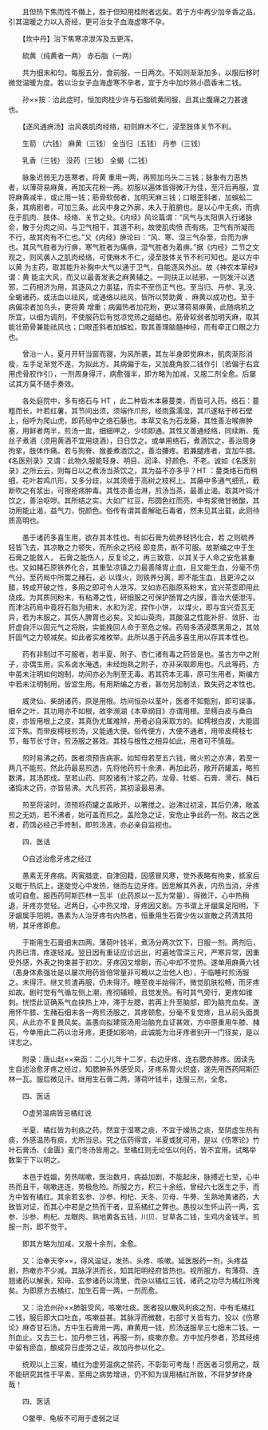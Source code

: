 <!-- { "loadSidebar": true } -->
　　且但热下焦而性不僭上，胜于但知用桂附者远矣。若于方中再少加辛香之品，引其温暖之力以入奇经，更可治女子血海虚寒不孕。

　　【坎中丹】治下焦寒凉泄泻及五更泻。

　　硫黄（纯黄者一两） 赤石脂（一两）

　　共为细末和匀。每服五分，食前服，一日两次。不知则渐渐加多，以服后移时微觉温暖为度。若以治女子血海虚寒不孕者，宜于方中加炒熟小茴香末二钱。

　　孙××按：治此症时，恒加肉桂少许与石脂硫黄同服，且其止腹痛之力甚速也。

　　【逐风通痹汤】治风袭肌肉经络，初则麻木不仁，浸至肢体关节不利。

　　生箭 （六钱） 麻黄（三钱） 全当归（五钱） 丹参（三钱）

　　乳香（三钱） 没药（三钱） 全蝎（二钱）

　　脉象迟弱无力恶寒者，将黄 重用一两，再照加乌头二三钱；脉象有力恶热者，以薄荷易麻黄，再加天花粉一两。初服以遍体皆得微汗为佳，至汗后再服，宜将麻黄减半，或止用一钱；筋骨软弱者，加明天麻三钱；口眼歪斜者，加蜈蚣二条，其病剧者，可加三条。此风中身之外廓，未入于脏腑也。是以心中无病，而病在于肌肉、肢体、经络、关节之处。《内经》风论篇谓：“风气与太阳俱入行诸脉俞，散于分肉之间，与卫气相干，其道不利，故使肌肉愤 而有疡，卫气有所凝而不行，故其肉有不仁也。”又《内经》痹论曰：“风、寒、湿三气杂至，合而为痹也。其风气胜者为行痹，寒气胜者为痛痹，湿气胜者为着痹。”据《内经》二节之文观之，则风袭人之肌肉经络，可使麻木不仁，浸至肢体关节不利可知也。是以方中以黄 为主药，取其能升补胸中大气以通于卫气，自能逐风外出。故《神农本草经》谓：黄 能主大风，而又以最善发表之麻黄辅之。一则扶正以祛邪，一则发汗以透邪，二药相济为用，其逐风之力虽猛，而实不至伤正气也。至当归、丹参、乳没、全蝎诸药，或活血以祛风，或通络以祛风，皆所以赞助黄 、麻黄以成功也。至于病偏凉者加乌头，更将黄 增重；病偏热者加花粉，更以薄荷易麻黄，此随病机之所宜，以细为调剂，不使服药后有觉凉觉热之龃龉也。筋骨软弱者加明天麻，取其能壮筋骨兼能祛风也；口眼歪斜者加蜈蚣，取其善理脑髓神经，而有牵正口眼之力也。

　　曾治一人，夏月开轩当窗而寝，为风所袭，其左半身即觉麻木，肌肉渐形消瘦，左手足渐觉不遂，为拟此方。其病偏于左，又加鹿角胶二钱作引（若偏于右宜用虎骨胶作引），一剂周身得汗，病愈强半，即方略为加减，又服二剂全愈。后屡试其方莫不随手奏效。

　　各处庭院中，多有络石与 HT ，此二种皆木本藤蔓类，而皆可入药。络石：蔓粗而长，叶若红薯，其节间出须，须端作爪形，经雨露濡湿，其爪遂粘于砖石壁上，俗呼为爬山虎，即药局中之络石藤也。本草又名为石龙藤，其性善治喉痹肿塞，用鲜者两半，煎汤一盅，细细呷之，少顷即通。其性又善通经络，同续断、菟丝子煮酒（须用黄酒不宜用烧酒），日日饮之。或单用络石，煮酒饮之，善治周身拘挛，肢体作痛。若与狗脊、猴姜煮酒饮之，善治腰疼。若兼腿疼者，宜加牛膝。《名医别录》又谓：此物久服能轻身、明目、润泽、好颜色、不老。诚如《名医别录》之所云云，则每日以之煮汤当茶饮之，其为益不亦多乎？HT ：蔓类络石而稍细，花叶若鸡爪形，又多分歧，以其须缠于高树之枝柯上。其藤中多通气细孔，截断吹之有浆出，可擦疮疡肿毒。其性亦善治淋，煎汤当茶，最善止渴。取其叶捣汁饮之，善治呕哕。其所结之实，大如广红豆，形圆色红而亮，中有浆微甘微酸，其功用能止渴，益气力，悦颜色。俗传有谓其善解砒石毒者，然未见其出载，此则待质高明也。

　　愚于诸药多喜生用，欲存其本性也。有如石膏为硫养轻钙化合，若 之则硫养轻皆飞去，其凉散之力顿失，而所余之钙经 即变质，断不可服。故斯编之中于生石膏之能救人， 石膏之能伤人，反复论之，再三致意，以其关于人命之安危甚重也。又如赭石原铁养化合，其重坠凉镇之力最善降胃止血，且又能生血，分毫不伤气分。至药局中所鬻之赭石，必 以煤火，则铁养分离，即不能生血，且更淬之以醋，转成开破之性，多用之即可令人泄泻。又如赤石脂原系粉末，宜兴茶壶即用此烧成。为其质同粉末，有粘滞之性，研细服之可保护肠胃之内膜，善治大便泄泻。而津沽药局中竟将石脂为细末，水和为泥，捏作小饼， 以煤火，即与宜兴壶瓦无异，若为末服之，其伤人脾胃也必矣。又如山萸肉，其酸温之性能补肝、敛肝、治肝虚自汗以固元气之将脱，实能挽回人命于至危之候。药局多酒浸蒸黑用之，其敛肝固气之力顿减矣。如此者实难枚举。此所以愚于药品多喜生用以存其本性也。

　　药有非制过不可服者，若半夏、附子、杏仁诸有毒之药皆是也。虽古方中之附子，亦偶生用，实系卤水淹透，未经炮熟之附子，亦非采取即用也。凡此等药，方中虽未注明如何炮制，坊间亦必为制至无毒。若其药本无毒，原可生用者，斯编方中若未注明制用，皆宜生用。有用斯编之方者，甚勿另加制法，致失药之本性也。

　　威灵仙、柴胡诸药，原是用根。坊间恒杂以茎叶，医者不知甄别，即可误事。细辛之叶，其功用亦不如根，故李濒湖《本草纲目》亦谓用根。至樗白皮与桑白皮，亦皆用根上之皮，其真伪尤属难辨，用者必自采取方的。如樗根白皮，大能固涩下焦。而带皮樗枝煎汤，又能通大便。俗传便方，大便不通者，用带皮樗枝七节，每节长寸许，煎汤服之甚效。其枝与根性之相异如此，用者可不慎哉。

　　煎时易沸之药，医者须预告病家。如知母若至五六钱，微火煎之亦沸，若至一两几不能煎。然此药最易煎透，先将他药煎十余沸，再加此药，敞开药罐盖，略煎数沸，其汤即成。至若山药、阿胶诸有汁浆之药，龙骨、牡蛎、石膏、滑石、赭石诸捣末之药，亦皆易沸。大凡煎药，其初滚最易沸。

　　煎至将滚时，须预将药罐之盖敞开，以箸搅之。迨沸过初滚，其后仍沸，敞盖煎之无妨，若不沸者，始可盖而煎之。盖险急之证，安危止争此药一剂。故古之医者，药饵必经己手修制，即煎汤液，亦必亲自监视也。

　　四、医话

　　○自述治愈牙疼之经过

　　愚素无牙疼病。丙寅腊底，自津回籍，因感冒风寒，觉外表略有拘束，抵家后又眠于热炕上，遂陡觉心中发热，继而左边牙疼。因思解其外表，内热当消，牙疼或可自愈。服西药阿斯匹林一瓦半（此药原以一瓦为常量），得微汗，心中热稍退，牙疼亦觉轻。迟两日，心中热又增，牙疼因又剧。方书谓上牙龈属足阳明，下牙龈属手阳明，愚素为人治牙疼有内热者，恒重用生石膏少佐以宣散之药清其阳明，其牙疼即愈。

　　于斯用生石膏细末四两，薄荷叶钱半，煮汤分两次饮下，日服一剂。两剂后，内热已清，疼遂轻减。翌日因有重证应诊远出，时遍地雪深三尺，严寒异常，因重受外感，外表之拘束甚于初次，牙疼因又增剧，而心中却不觉热。遂单用麻黄六钱（愚身体素强壮是以屡次用药皆倍常量非可概以之治他人也），于临睡时煎汤服之。未得汗。继又煎渣再服，仍未得汗。睡至夜半始得汗，微觉肌肤松畅，而牙疼如故。剧时觉有气循左侧上潮，疼彻辅颊，且觉发热。有时其气旁行，更疼如锥刺。恍悟此证确系气血挟热上冲，滞于左腮，若再上升至脑部，即为脑充血矣。遂用怀牛膝、生赭石细末各一两煎汤服之，其疼顿愈，分毫不复觉疼，且从前头面畏风，从此亦不复畏风矣。盖愚向拟建瓴汤用治脑充血证甚效，方中原重用牛膝、赭石，今单用此二药以治牙疼，更捷如影响，此诚能为治牙疼者别开一门径矣，是以详志之。

　　附录：唐山赵××来函：二小儿年十二岁，右边牙疼，连右腮亦肿疼。因读先生自述治愈牙疼之经过，知腮肿系外感受风，牙疼系胃火炽盛，遂先用西药阿斯匹林一瓦。服后微见汗。继用生石膏二两，薄荷叶钱半，连服三剂，全愈。

　　四、医话

　　○虚劳温病皆忌橘红说

　　半夏、橘红皆为利痰之药，然宜于湿寒之痰，不宜于燥热之痰，至阴虚生热有痰，外感温热有痰，尤所当忌。究之伍药得宜，半夏或犹可用，是以《伤寒论》竹叶石膏汤、《金匮》麦门冬汤皆用之。至橘红则无论伍以何药，皆不宜用。试略举数案于下以明之。

　　本邑于姓媪，劳热喘嗽，医治数月，病益加剧，不能起床，脉搏近七至，心中热而且干，喘嗽连连，势极危险。所服之方，积三十余纸，曾经六七医生之手，而方中皆有橘红。其余若玄参、沙参、枸杞、天冬、贝母、牛蒡、生熟地黄诸药，大致皆对证，而其心中若是之热而干者，显系橘红之弊也。愚投以生怀山药一两，玄参、沙参、枸杞、龙眼肉、熟地黄各五钱，川贝、甘草各二钱，生鸡内金钱半。煎服一剂，即不觉干。

　　即其方略为加减，又服十余剂，全愈。

　　又：治奉天李××，得风温证，发热、头疼、咳嗽。延医服药一剂，头疼益剧，热嗽亦不少减。其脉浮洪而长，知其阳明经府皆热也。视所服方，有薄荷、连翘诸药以解表，知母、玄参诸药以清里，而杂以橘红三钱，诸药之功尽为橘红所掩矣。为即原方去橘红，加生石膏一两，一剂而愈。

　　又：治沧州孙××肺脏受风，咳嗽吐痰。医者投以散风利痰之剂，中有毛橘红二钱，服后即大口吐血，咳嗽益甚。其脉浮而微数，右部寸关皆有力。投以《伤寒论》麻杏甘石汤，方中生石膏用一两，麻黄用一钱，煎汤送服旱三七细末二钱。一剂血止。又去三七，加丹参三钱，再服一剂，痰嗽亦愈。方中加丹参者，恐其经络中留有瘀血，酿成异日虚劳之证，故加丹参以化之。

　　统观以上三案，橘红为虚劳温病之禁药，不彰彰可考哉！而医者习惯用之，既不能研究其性于平素，至用之病势增进，仍不知为误用橘红所致，不将梦梦终身哉！

　　四、医话

　　○鳖甲、龟板不可用于虚弱之证

